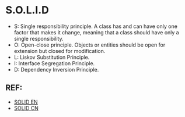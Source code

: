 # S.O.L.I.D
- S: Single responsibility principle. A class has and can have only one factor that makes it change, meaning that a class should have only a single responsibility.
- O: Open-close principle. Objects or entities should be open for extension but closed for modification.
- L: Liskov Substitution Principle. 
- I: Interface Segregation Principle. 
- D: Dependency Inversion Principle. 

## REF:
- [SOLID EN](https://www.digitalocean.com/community/conceptual_articles/s-o-l-i-d-the-first-five-principles-of-object-oriented-design)
- [SOLID CN](https://zhuanlan.zhihu.com/p/163507047)
